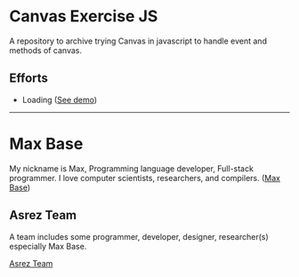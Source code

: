 # Canvas Exercise JS

A repository to archive trying Canvas in javascript to handle event and methods of canvas.

## Efforts

- Loading ([See demo](https://basemax.github.io/ExerciseCanvasJS/loading.html))

---------

# Max Base

My nickname is Max, Programming language developer, Full-stack programmer. I love computer scientists, researchers, and compilers. ([Max Base](https://maxbase.org/))

## Asrez Team

A team includes some programmer, developer, designer, researcher(s) especially Max Base.

[Asrez Team](https://www.asrez.com/)
